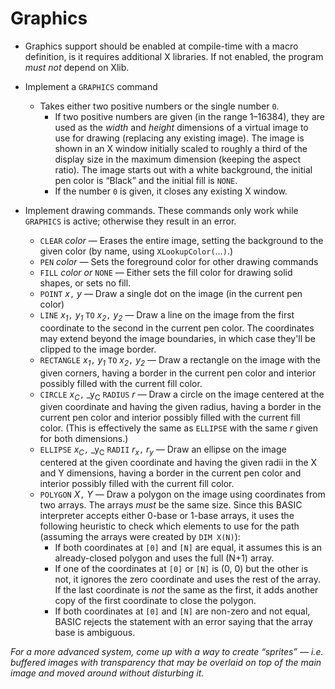 # Graphics

* Graphics support should be enabled at compile-time with a macro
  definition, is it requires additional X libraries.  If not enabled,
  the program _must not_ depend on Xlib.

* Implement a `GRAPHICS` command
  * Takes either two positive numbers or the single number `0`.
    * If two positive numbers are given (in the range 1–16384), they
      are used as the _width_ and _height_ dimensions of a virtual
      image to use for drawing (replacing any existing image).  The
      image is shown in an X window initially scaled to roughly a
      third of the display size in the maximum dimension (keeping the
      aspect ratio).  The image starts out with a white background,
      the initial pen color is “Black” and the initial fill is `NONE`.
	* If the number `0` is given, it closes any existing X window.

* Implement drawing commands.  These commands only work while
  `GRAPHICS` is active; otherwise they result in an error.
  * `CLEAR` _color_ — Erases the entire image, setting the background
    to the given color (by name, using `XLookupColor(`…`)`.)
  * `PEN` _color_ — Sets the foreground color for other drawing commands
  * `FILL` _color_ _or_ `NONE` — Either sets the fill color for
    drawing solid shapes, or sets no fill.
  * `POINT` _x_`,` _y_ — Draw a single dot on the image (in the
    current pen color)
  * `LINE` _x<sub>1</sub>_`,` _y<sub>1</sub>_ `TO` _x<sub>2</sub>_`,`
    _y<sub>2</sub>_ — Draw a line on the image from the first
    coordinate to the second in the current pen color.  The
    coordinates may extend beyond the image boundaries, in which case
    they'll be clipped to the image border.
  * `RECTANGLE` _x<sub>1</sub>_`,` _y<sub>1</sub>_ `TO`
    _x<sub>2</sub>_`,` _y<sub>2</sub>_ — Draw a rectangle on the image
    with the given corners, having a border in the current pen color
    and interior possibly filled with the current fill color.
  * `CIRCLE` _x<sub>C</sub>_`,` _y<sub>C</sub> `RADIUS` _r_ — Draw a
    circle on the image centered at the given coordinate and having
    the given radius, having a border in the current pen color and
    interior possibly filled with the current fill color.  (This is
    effectively the same as `ELLIPSE` with the same _r_ given for both
    dimensions.)
  * `ELLIPSE` _x<sub>C</sub>_`,` _y<sub>C</sub> `RADII`
    _r<sub>x</sub>_`,` _r<sub>y</sub>_ — Draw an ellipse on the image
    centered at the given coordinate and having the given radii in the
    X and Y dimensions, having a border in the current pen color and
    interior possibly filled with the current fill color.
  * `POLYGON` _X_`,` _Y_ — Draw a polygon on the image using
    coordinates from two arrays.  The arrays _must_ be the same size.
    Since this BASIC interpreter accepts either 0-base or 1-base
    arrays, it uses the following heuristic to check which elements to
    use for the path (assuming the arrays were created by `DIM
    X(N)`):
	* If both coordinates at `[0]` and `[N]` are equal, it assumes
      this is an already-closed polygon and uses the full (N+1) array.
	* If one of the coordinates at `[0]` or `[N]` is (0, 0) but the
      other is not, it ignores the zero coordinate and uses the rest
      of the array.  If the last coordinate is _not_ the same as the
      first, it adds another copy of the first coordinate to close the
      polygon.
	* If both coordinates at `[0]` and `[N]` are non-zero and not
      equal, BASIC rejects the statement with an error saying that the
      array base is ambiguous.

_For a more advanced system, come up with a way to create “sprites” —
i.e. buffered images with transparency that may be overlaid on top of
the main image and moved around without disturbing it._
